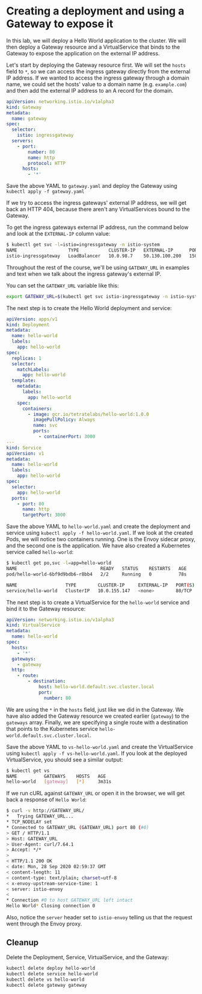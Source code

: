 # Creating a deployment and using a Gateway to expose it

In this lab, we will deploy a Hello World application to the cluster. We will then deploy a Gateway resource and a VirtualService that binds to the Gateway to expose the application on the external IP address.

Let's start by deploying the Gateway resource first. We will set the `hosts` field to `*`, so we can access the ingress gateway directly from the external IP address. If we wanted to access the ingress gateway through a domain name, we could set the hosts' value to a domain name (e.g. `example.com`) and then add the external IP address to an A record for the domain.

```yaml
apiVersion: networking.istio.io/v1alpha3
kind: Gateway
metadata:
  name: gateway
spec:
  selector:
    istio: ingressgateway
  servers:
    - port:
        number: 80
        name: http
        protocol: HTTP
      hosts:
        - '*'
```

Save the above YAML to `gateway.yaml` and deploy the Gateway using `kubectl apply -f gateway.yaml`

If we try to access the ingress gateways' external IP address, we will get back an HTTP 404, because there aren't any VirtualServices bound to the Gateway.

To get the ingress gateways external IP address, run the command below and look at the `EXTERNAL-IP` column value:

```bash
$ kubectl get svc -l=istio=ingressgateway -n istio-system
NAME                   TYPE           CLUSTER-IP   EXTERNAL-IP      PORT(S)                                                                      AGE
istio-ingressgateway   LoadBalancer   10.0.98.7    50.130.100.200   15021:31395/TCP,80:32542/TCP,443:31347/TCP,31400:32663/TCP,15443:31525/TCP   9h
```

Throughout the rest of the course, we'll be using `GATEWAY_URL` in examples and text when we talk about the ingress gateway's external IP.

You can set the `GATEWAY_URL` variable like this:

```sh
export GATEWAY_URL=$(kubectl get svc istio-ingressgateway -n istio-system -o jsonpath='{.status.loadBalancer.ingress[0].ip}')
```

The next step is to create the Hello World deployment and service:

```yaml
apiVersion: apps/v1
kind: Deployment
metadata:
  name: hello-world
  labels:
    app: hello-world
spec:
  replicas: 1
  selector:
    matchLabels:
      app: hello-world
  template:
    metadata:
      labels:
        app: hello-world
    spec:
      containers:
        - image: gcr.io/tetratelabs/hello-world:1.0.0
          imagePullPolicy: Always
          name: svc
          ports:
            - containerPort: 3000
---
kind: Service
apiVersion: v1
metadata:
  name: hello-world
  labels:
    app: hello-world
spec:
  selector:
    app: hello-world
  ports:
    - port: 80
      name: http
      targetPort: 3000
```

Save the above YAML to `hello-world.yaml` and create the deployment and service using `kubectl apply -f hello-world.yaml`. If we look at the created Pods, we will notice two containers running. One is the Envoy sidecar proxy, and the second one is the application. We have also created a Kubernetes service called `hello-world`:

```bash
$ kubectl get po,svc -l=app=hello-world
NAME                               READY   STATUS    RESTARTS   AGE
pod/hello-world-6bf9d9bdb6-r8bb4   2/2     Running   0          78s

NAME                  TYPE        CLUSTER-IP     EXTERNAL-IP   PORT(S)   AGE
service/hello-world   ClusterIP   10.0.155.147   <none>        80/TCP    78s
```

The next step is to create a VirtualService for the `hello-world` service and bind it to the Gateway resource:

```yaml
apiVersion: networking.istio.io/v1alpha3
kind: VirtualService
metadata:
  name: hello-world
spec:
  hosts:
    - '*'
  gateways:
    - gateway
  http:
    - route:
        - destination:
            host: hello-world.default.svc.cluster.local
            port:
              number: 80
```

We are using the `*` in the `hosts` field, just like we did in the Gateway. We have also added the Gateway resource we created earlier (`gateway`) to the `gateways` array. Finally, we are specifying a single route with a destination that points to the Kubernetes service `hello-world.default.svc.cluster.local`.

Save the above YAML to `vs-hello-world.yaml` and create the VirtualService using `kubectl apply -f vs-hello-world.yaml`. If you look at the deployed VirtualService, you should see a similar output:

```bash
$ kubectl get vs
NAME          GATEWAYS    HOSTS   AGE
hello-world   [gateway]   [*]     3m31s
```

If we run cURL against `GATEWAY_URL` or open it in the browser, we will get back a response of `Hello World`:

```bash
$ curl -v http://GATEWAY_URL/
*   Trying GATEWAY_URL...
* TCP_NODELAY set
* Connected to GATEWAY_URL (GATEWAY_URL) port 80 (#0)
> GET / HTTP/1.1
> Host: GATEWAY_URL
> User-Agent: curl/7.64.1
> Accept: */*
>
< HTTP/1.1 200 OK
< date: Mon, 28 Sep 2020 02:59:37 GMT
< content-length: 11
< content-type: text/plain; charset=utf-8
< x-envoy-upstream-service-time: 1
< server: istio-envoy
<
* Connection #0 to host GATEWAY_URL left intact
Hello World* Closing connection 0
```

Also, notice the `server` header set to `istio-envoy` telling us that the request went through the Envoy proxy.

## Cleanup

Delete the Deployment, Service, VirtualService, and the Gateway:

```bash
kubectl delete deploy hello-world
kubectl delete service hello-world
kubectl delete vs hello-world
kubectl delete gateway gateway
```

